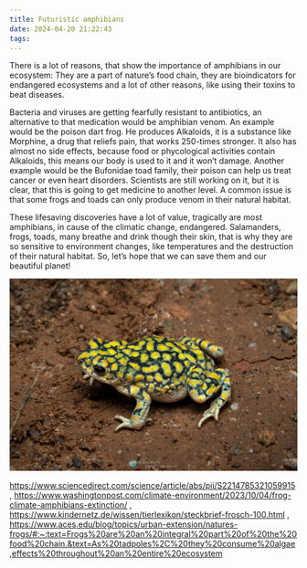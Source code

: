 ```yaml
---
title: Futuristic amphibians
date: 2024-04-20 21:22:43
tags:
---
```


There is a lot of reasons, that show the importance of amphibians in our ecosystem: They are a part of nature’s food chain, they are bioindicators for endangered ecosystems and a lot of other reasons, like using their toxins to beat diseases.

Bacteria and viruses are getting fearfully resistant to antibiotics, an alternative to that medication would be amphibian venom. An example would be the poison dart frog. He produces Alkaloids, it is a substance like Morphine, a drug that reliefs pain, that works 250-times stronger. It also has almost no side effects, because food or phycological activities contain Alkaloids, this means our body is used to it and it won’t damage. Another example would be the Bufonidae toad family, their poison can help us treat cancer or even heart disorders. Scientists are still working on it, but it is clear, that this is going to get medicine to another level. A common issue is that some frogs and toads can only produce venom in their natural habitat. 

These lifesaving discoveries have a lot of value, tragically are most amphibians, in cause of the climatic change, endangered. Salamanders, frogs, toads, many breathe and drink though their skin, that is why they are so sensitive to environment changes, like temperatures and the destruction of their natural habitat. So, let’s hope that we can save them and our beautiful planet!


![toad bufo](/images/bufotoad.jpg)


https://www.sciencedirect.com/science/article/abs/pii/S2214785321059915 , https://www.washingtonpost.com/climate-environment/2023/10/04/frog-climate-amphibians-extinction/ , https://www.kindernetz.de/wissen/tierlexikon/steckbrief-frosch-100.html , https://www.aces.edu/blog/topics/urban-extension/natures-frogs/#:~:text=Frogs%20are%20an%20integral%20part%20of%20the%20food%20chain.&text=As%20tadpoles%2C%20they%20consume%20algae,effects%20throughout%20an%20entire%20ecosystem